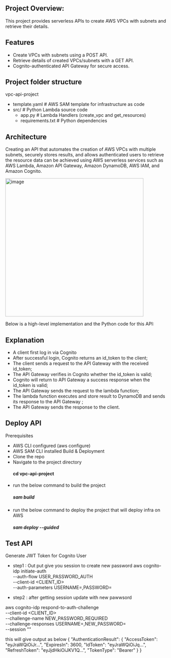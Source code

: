 ## Project Overview: 

This project provides serverless APIs to create AWS VPCs with subnets and retrieve their details.

## Features
- Create VPCs with subnets using a POST API.
- Retrieve details of created VPCs/subnets with a GET API.
- Cognito-authenticated API Gateway for secure access.

## Project folder structure
vpc-api-project
 - template.yaml         # AWS SAM template for infrastructure as code
 - src/                  # Python Lambda source code
    - app.py            # Lambda Handlers (create_vpc and get_resources)
    - requirements.txt  # Python dependencies


## Architecture
Creating an API that automates the creation of AWS VPCs with multiple subnets, securely stores results, and allows authenticated users to retrieve the resource data can be achieved using AWS serverless services such as AWS Lambda, Amazon API Gateway, Amazon DynamoDB, AWS IAM, and Amazon Cognito.


  <img width="430" alt="image" src="https://github.com/user-attachments/assets/124f475c-5b9d-4fb1-b7bf-75b3d5640bc8" />



                


Below is a high-level implementation and the Python code for this API:

## Explanation
- A client first log in via Cognito
- After successful login, Cognito returns an id_token to the client;
- The client sends a request to the API Gateway with the received id_token;
- The API Gateway verifies in Cognito whether the id_token is valid;
- Cognito will return to API Gateway a success response when the id_token is valid;
- The API Gateway sends the request to the lambda function;
- The lambda function executes and store result to DynamoDB and sends its response to the API Gateway ;
- The API Gateway sends the response to the client.

## Deploy API
Prerequisites
- AWS CLI configured (aws configure)
- AWS SAM CLI installed
Build & Deployment
- Clone the repo
- Navigate to the project directory
  #### cd vpc-api-project
- run the below command to build the project
  #####  sam build
- run the below command to deploy the project that will deploy infra on AWS
  #####  sam deploy --guided
## Test API
Generate JWT Token for Cognito User
- step1 : Out put give you session to create new password
aws cognito-idp initiate-auth \
  --auth-flow USER_PASSWORD_AUTH \
  --client-id <CLIENT_ID> \
  --auth-parameters USERNAME=<USERNAME>,PASSWORD=<PASSWORD>
  
 - step2 : after getting session update with new pawwsord
   
aws cognito-idp respond-to-auth-challenge \
  --client-id <CLIENT_ID> \
  --challenge-name NEW_PASSWORD_REQUIRED \
  --challenge-responses USERNAME=<USERNAME>,NEW_PASSWORD=<NewSecurePassword> \
  --session "<session-string>"

 this will give output as below
 {
    "AuthenticationResult": {
        "AccessToken": "eyJraWQiOiJr...",
        "ExpiresIn": 3600,
        "IdToken": "eyJraWQiOiJq...",
        "RefreshToken": "eyJjdHkiOiJKV1Q...",
        "TokenType": "Bearer"
    }
}

